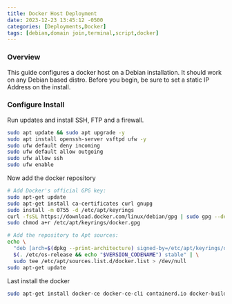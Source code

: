 ```yaml
---
title: Docker Host Deployment
date: 2023-12-23 13:45:12 -0500
categories: [Deployments,Docker]
tags: [debian,domain join,terminal,script,docker]
---
```


### Overview
This guide configures a docker host on a Debian installation. It should work on any Debian based distro.  Before you begin, be sure to set a static IP Address on the install.

### Configure Install
Run updates and install SSH, FTP and a firewall.
```bash
sudo apt update && sudo apt upgrade -y
sudo apt install openssh-server vsftpd ufw -y
sudo ufw default deny incoming
sudo ufw default allow outgoing
sudo ufw allow ssh
sudo ufw enable
```

Now add the docker repository
```bash
# Add Docker's official GPG key:
sudo apt-get update
sudo apt-get install ca-certificates curl gnupg
sudo install -m 0755 -d /etc/apt/keyrings
curl -fsSL https://download.docker.com/linux/debian/gpg | sudo gpg --dearmor -o /etc/apt/keyrings/docker.gpg
sudo chmod a+r /etc/apt/keyrings/docker.gpg

# Add the repository to Apt sources:
echo \
  "deb [arch=$(dpkg --print-architecture) signed-by=/etc/apt/keyrings/docker.gpg] https://download.docker.com/linux/debian \
  $(. /etc/os-release && echo "$VERSION_CODENAME") stable" | \
  sudo tee /etc/apt/sources.list.d/docker.list > /dev/null
sudo apt-get update
```

Last install the docker
```bash
sudo apt-get install docker-ce docker-ce-cli containerd.io docker-buildx-plugin docker-compose-plugin -y
```